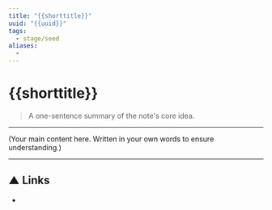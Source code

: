 ```yaml
---
title: "{{shorttitle}}"
uuid: "{{uuid}}"
tags:
  - stage/seed
aliases:
  - 
---
```


# {{shorttitle}}

> A one-sentence summary of the note's core idea.

---

(Your main content here. Written in your own words to ensure understanding.)

---
## ▲ Links
- 
